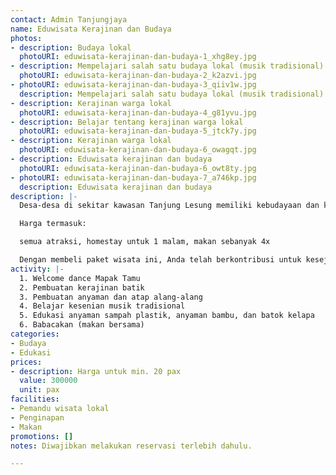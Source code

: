 ```yaml
---
contact: Admin Tanjungjaya
name: Eduwisata Kerajinan dan Budaya
photos:
- description: Budaya lokal
  photoURI: eduwisata-kerajinan-dan-budaya-1_xhg8ey.jpg
- description: Mempelajari salah satu budaya lokal (musik tradisional)
  photoURI: eduwisata-kerajinan-dan-budaya-2_k2azvi.jpg
- photoURI: eduwisata-kerajinan-dan-budaya-3_qiiv1w.jpg
  description: Mempelajari salah satu budaya lokal (musik tradisional)
- description: Kerajinan warga lokal
  photoURI: eduwisata-kerajinan-dan-budaya-4_g81yvu.jpg
- description: Belajar tentang kerajinan warga lokal
  photoURI: eduwisata-kerajinan-dan-budaya-5_jtck7y.jpg
- description: Kerajinan warga lokal
  photoURI: eduwisata-kerajinan-dan-budaya-6_owagqt.jpg
- description: Eduwisata kerajinan dan budaya
  photoURI: eduwisata-kerajinan-dan-budaya-6_owt8ty.jpg
- photoURI: eduwisata-kerajinan-dan-budaya-7_a746kp.jpg
  description: Eduwisata kerajinan dan budaya
description: |-
  Desa-desa di sekitar kawasan Tanjung Lesung memiliki kebudayaan dan kerajinan lokal yang unik dan menarik. Mulai dari batik khas, musik tradisional, tarian tradisional, berbagai kerajinan tangan, dsb. Mari menjelajahi dan mempelajari berbagai kesenian, budaya, dan kerajinan lokal warga desa yang pastinya seru dan menyenangkan.

  Harga termasuk:

  semua atraksi, homestay untuk 1 malam, makan sebanyak 4x

  Dengan membeli paket wisata ini, Anda telah berkontribusi untuk kesejahteraan warga desa kami.
activity: |-
  1. Welcome dance Mapak Tamu
  2. Pembuatan kerajinan batik
  3. Pembuatan anyaman dan atap alang-alang
  4. Belajar kesenian musik tradisional
  5. Edukasi anyaman sampah plastik, anyaman bambu, dan batok kelapa
  6. Babacakan (makan bersama)
categories:
- Budaya
- Edukasi
prices:
- description: Harga untuk min. 20 pax
  value: 300000
  unit: pax
facilities:
- Pemandu wisata lokal
- Penginapan
- Makan
promotions: []
notes: Diwajibkan melakukan reservasi terlebih dahulu.

---
```

